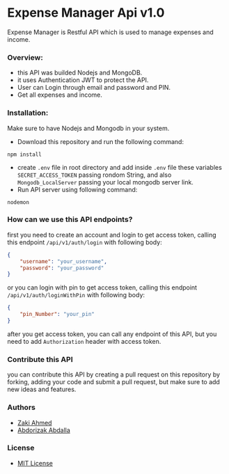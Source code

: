 # Expense Manager Api v1.0
Expense Manager is Restful API which is used to manage expenses and income.

### Overview:
* this API was builded Nodejs and MongoDB.
* it uses Authentication JWT to protect the API.
* User can Login through email and password and PIN.
* Get all expenses and income.

### Installation:
Make sure to have Nodejs and Mongodb in your system.
* Download this repository and run the following command:
```terminal
npm install
```
* create `.env` file in root directory and add inside `.env` file these variables `SECRET_ACCESS_TOKEN` passing rondom String, and also `Mongodb_LocalServer` passing your local mongodb server link.
* Run API server using following command:
```terminal
nodemon
```

### How can we use this API endpoints?
first you need to create an account and login to get access token, calling this endpoint `/api/v1/auth/login` with following body:
```json
{
    "username": "your_username",
    "password": "your_password"
}
```
or you can login with pin to get access token, calling this endpoint `/api/v1/auth/loginWithPin` with following body:
```json
{
    "pin_Number": "your_pin"
}
```
after you get access token, you can call any endpoint of this API, but you need to add `Authorization` header with access token.


### Contribute this API
you can contribute this API by creating a pull request on this repository by forking, adding your code and submit a pull request, but make sure to add new ideas and features.

### Authors
* [Zaki Ahmed]("https://www.github.com/zakiahmed2020")
* [Abdorizak Abdalla]("https://www.github.com/abdorizak")

### License
* [MIT License](#license)

